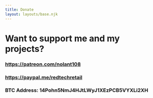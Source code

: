 ```yaml
---
title: Donate
layout: layouts/base.njk
---
```

# Want to support me and my projects?

### https://patreon.com/nolant108

### https://paypal.me/redtechretail

### BTC Address: 14Pohn5NmJ4HJtLWyJ1XEzPCB5VYXLi2XH